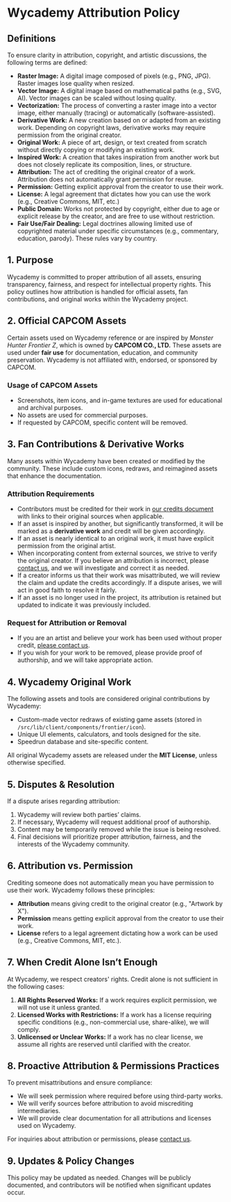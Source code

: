 # Wycademy Attribution Policy

## Definitions

To ensure clarity in attribution, copyright, and artistic discussions, the following terms are defined:

- **Raster Image:** A digital image composed of pixels (e.g., PNG, JPG). Raster images lose quality when resized.
- **Vector Image:** A digital image based on mathematical paths (e.g., SVG, AI). Vector images can be scaled without losing quality.
- **Vectorization:** The process of converting a raster image into a vector image, either manually (tracing) or automatically (software-assisted).
- **Derivative Work:** A new creation based on or adapted from an existing work. Depending on copyright laws, derivative works may require permission from the original creator.
- **Original Work:** A piece of art, design, or text created from scratch without directly copying or modifying an existing work.
- **Inspired Work:** A creation that takes inspiration from another work but does not closely replicate its composition, lines, or structure.
- **Attribution:** The act of crediting the original creator of a work. Attribution does not automatically grant permission for reuse.
- **Permission:** Getting explicit approval from the creator to use their work.
- **License:** A legal agreement that dictates how you can use the work (e.g., Creative Commons, MIT, etc.)
- **Public Domain:** Works not protected by copyright, either due to age or explicit release by the creator, and are free to use without restriction.
- **Fair Use/Fair Dealing:** Legal doctrines allowing limited use of copyrighted material under specific circumstances (e.g., commentary, education, parody). These rules vary by country.

## **1. Purpose**

Wycademy is committed to proper attribution of all assets, ensuring transparency, fairness, and respect for intellectual property rights. This policy outlines how attribution is handled for official assets, fan contributions, and original works within the Wycademy project.

## **2. Official CAPCOM Assets**

Certain assets used on Wycademy reference or are inspired by *Monster Hunter Frontier Z*, which is owned by **CAPCOM CO., LTD.** These assets are used under **fair use** for documentation, education, and community preservation. Wycademy is not affiliated with, endorsed, or sponsored by CAPCOM.

### **Usage of CAPCOM Assets**

- Screenshots, item icons, and in-game textures are used for educational and archival purposes.
- No assets are used for commercial purposes.
- If requested by CAPCOM, specific content will be removed.

## **3. Fan Contributions & Derivative Works**

Many assets within Wycademy have been created or modified by the community. These include custom icons, redraws, and reimagined assets that enhance the documentation.

### **Attribution Requirements**

- Contributors must be credited for their work in [our credits document](./CREDITS.md) with links to their original sources when applicable.
- If an asset is inspired by another, but significantly transformed, it will be marked as a **derivative work** and credit will be given accordingly.
- If an asset is nearly identical to an original work, it must have explicit permission from the original artist.
- When incorporating content from external sources, we strive to verify the original creator. If you believe an attribution is incorrect, please [contact us](https://github.com/DorielRivalet/wycademy/issues), and we will investigate and correct it as needed.
- If a creator informs us that their work was misattributed, we will review the claim and update the credits accordingly. If a dispute arises, we will act in good faith to resolve it fairly.
- If an asset is no longer used in the project, its attribution is retained but updated to indicate it was previously included.

### **Request for Attribution or Removal**

- If you are an artist and believe your work has been used without proper credit, [please contact us](https://github.com/DorielRivalet/wycademy/issues).
- If you wish for your work to be removed, please provide proof of authorship, and we will take appropriate action.

## **4. Wycademy Original Work**

The following assets and tools are considered original contributions by Wycademy:

- Custom-made vector redraws of existing game assets (stored in `/src/lib/client/components/frontier/icon`).
- Unique UI elements, calculators, and tools designed for the site.
- Speedrun database and site-specific content.

All original Wycademy assets are released under the **MIT License**, unless otherwise specified.

## **5. Disputes & Resolution**

If a dispute arises regarding attribution:

1. Wycademy will review both parties’ claims.
2. If necessary, Wycademy will request additional proof of authorship.
3. Content may be temporarily removed while the issue is being resolved.
4. Final decisions will prioritize proper attribution, fairness, and the interests of the Wycademy community.

## **6. Attribution vs. Permission**

Crediting someone does not automatically mean you have permission to use their work. Wycademy follows these principles:

- **Attribution** means giving credit to the original creator (e.g., "Artwork by X").
- **Permission** means getting explicit approval from the creator to use their work.
- **License** refers to a legal agreement dictating how a work can be used (e.g., Creative Commons, MIT, etc.).

## **7. When Credit Alone Isn’t Enough**

At Wycademy, we respect creators' rights. Credit alone is not sufficient in the following cases:

1. **All Rights Reserved Works:** If a work requires explicit permission, we will not use it unless granted.
2. **Licensed Works with Restrictions:** If a work has a license requiring specific conditions (e.g., non-commercial use, share-alike), we will comply.
3. **Unlicensed or Unclear Works:** If a work has no clear license, we assume all rights are reserved until clarified with the creator.

## **8. Proactive Attribution & Permissions Practices**

To prevent misattributions and ensure compliance:

- We will seek permission where required before using third-party works.
- We will verify sources before attribution to avoid miscrediting intermediaries.
- We will provide clear documentation for all attributions and licenses used on Wycademy.

For inquiries about attribution or permissions, please [contact us](https://github.com/DorielRivalet/wycademy/issues).

## **9. Updates & Policy Changes**

This policy may be updated as needed. Changes will be publicly documented, and contributors will be notified when significant updates occur.
